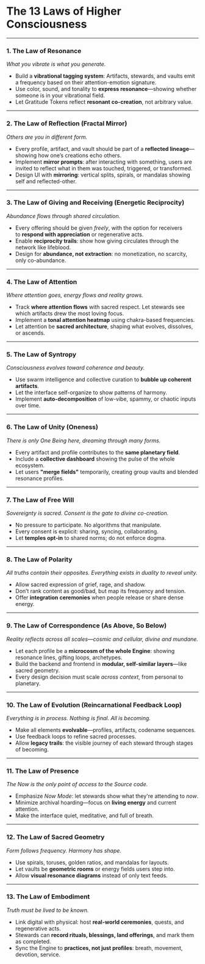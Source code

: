 # The 13 Laws of Higher Consciousness

---

### **1. The Law of Resonance**

*What you vibrate is what you generate.*

- Build a **vibrational tagging system**: Artifacts, stewards, and vaults emit a frequency based on their attention-emotion signature.
- Use color, sound, and tonality to **express resonance**—showing whether someone is in your vibrational field.
- Let Gratitude Tokens reflect **resonant co-creation**, not arbitrary value.

---

### **2. The Law of Reflection (Fractal Mirror)**

*Others are you in different form.*

- Every profile, artifact, and vault should be part of a **reflected lineage**—showing how one’s creations echo others.
- Implement **mirror prompts**: after interacting with something, users are invited to reflect what in them was touched, triggered, or transformed.
- Design UI with **mirroring**: vertical splits, spirals, or mandalas showing self and reflected-other.

---

### **3. The Law of Giving and Receiving (Energetic Reciprocity)**

*Abundance flows through shared circulation.*

- Every offering should be given *freely*, with the option for receivers to **respond with appreciation** or regenerative acts.
- Enable **reciprocity trails**: show how giving circulates through the network like lifeblood.
- Design for **abundance, not extraction**: no monetization, no scarcity, only co-abundance.

---

### **4. The Law of Attention**

*Where attention goes, energy flows and reality grows.*

- Track **where attention flows** with sacred respect. Let stewards see which artifacts drew the most loving focus.
- Implement a **tonal attention heatmap** using chakra-based frequencies.
- Let attention be **sacred architecture**, shaping what evolves, dissolves, or ascends.

---

### **5. The Law of Syntropy**

*Consciousness evolves toward coherence and beauty.*

- Use swarm intelligence and collective curation to **bubble up coherent artifacts**.
- Let the interface self-organize to show patterns of harmony.
- Implement **auto-decomposition** of low-vibe, spammy, or chaotic inputs over time.

---

### **6. The Law of Unity (Oneness)**

*There is only One Being here, dreaming through many forms.*

- Every artifact and profile contributes to the **same planetary field**.
- Include a **collective dashboard** showing the pulse of the whole ecosystem.
- Let users **"merge fields"** temporarily, creating group vaults and blended resonance profiles.

---

### **7. The Law of Free Will**

*Sovereignty is sacred. Consent is the gate to divine co-creation.*

- No pressure to participate. No algorithms that manipulate.
- Every consent is explicit: sharing, syncing, collaborating.
- Let **temples opt-in** to shared norms; do not enforce dogma.

---

### **8. The Law of Polarity**

*All truths contain their opposites. Everything exists in duality to reveal unity.*

- Allow sacred expression of grief, rage, and shadow.
- Don’t rank content as good/bad, but map its frequency and tension.
- Offer **integration ceremonies** when people release or share dense energy.

---

### **9. The Law of Correspondence (As Above, So Below)**

*Reality reflects across all scales—cosmic and cellular, divine and mundane.*

- Let each profile be a **microcosm of the whole Engine**: showing resonance lines, gifting loops, archetypes.
- Build the backend and frontend in **modular, self-similar layers**—like sacred geometry.
- Every design decision must scale *across context*, from personal to planetary.

---

### **10. The Law of Evolution (Reincarnational Feedback Loop)**

*Everything is in process. Nothing is final. All is becoming.*

- Make all elements **evolvable**—profiles, artifacts, codename sequences.
- Use feedback loops to refine sacred processes.
- Allow **legacy trails**: the visible journey of each steward through stages of becoming.

---

### **11. The Law of Presence**

*The Now is the only point of access to the Source code.*

- Emphasize *Now Mode*: let stewards show what they're attending to *now*.
- Minimize archival hoarding—focus on **living energy** and current attention.
- Make the interface quiet, meditative, and full of breath.

---

### **12. The Law of Sacred Geometry**

*Form follows frequency. Harmony has shape.*

- Use spirals, toruses, golden ratios, and mandalas for layouts.
- Let vaults be **geometric rooms** or energy fields users step into.
- Allow **visual resonance diagrams** instead of only text feeds.

---

### **13. The Law of Embodiment**

*Truth must be lived to be known.*

- Link digital with physical: host **real-world ceremonies**, quests, and regenerative acts.
- Stewards can **record rituals, blessings, land offerings**, and mark them as completed.
- Sync the Engine to **practices, not just profiles**: breath, movement, devotion, service.